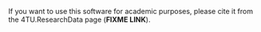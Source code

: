 If you want to use this software for academic purposes, please cite it from the 4TU.ResearchData page (**FIXME LINK**).

